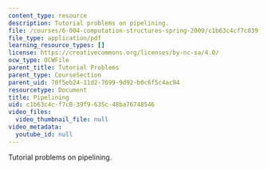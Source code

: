 ```yaml
---
content_type: resource
description: Tutorial problems on pipelining.
file: /courses/6-004-computation-structures-spring-2009/c1b63c4cf7c039f9635c48ba76748546_MIT6_004s09_tutor09.pdf
file_type: application/pdf
learning_resource_types: []
license: https://creativecommons.org/licenses/by-nc-sa/4.0/
ocw_type: OCWFile
parent_title: Tutorial Problems
parent_type: CourseSection
parent_uid: 70f5eb24-11d2-7699-9d92-b0c6f5c4ac94
resourcetype: Document
title: Pipelining
uid: c1b63c4c-f7c0-39f9-635c-48ba76748546
video_files:
  video_thumbnail_file: null
video_metadata:
  youtube_id: null
---
```

Tutorial problems on pipelining.